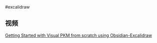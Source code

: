 
#excalidraw 

## 视频

[Getting Started with Visual PKM from scratch using Obsidian-Excalidraw](https://www.youtube.com/watch?v=QKnQgSjJVuc)